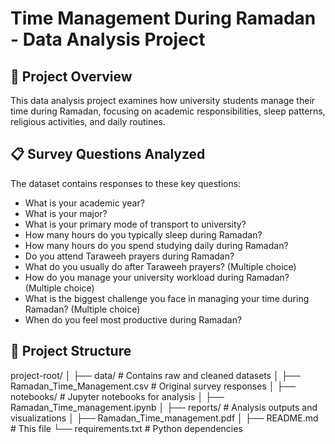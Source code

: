 # Time Management During Ramadan - Data Analysis Project

## 📌 Project Overview
This data analysis project examines how university students manage their time during Ramadan, focusing on academic responsibilities, sleep patterns, religious activities, and daily routines.

## 📋 Survey Questions Analyzed
The dataset contains responses to these key questions:
- What is your academic year?
- What is your major?  
- What is your primary mode of transport to university?
- How many hours do you typically sleep during Ramadan?
- How many hours do you spend studying daily during Ramadan?
- Do you attend Taraweeh prayers during Ramadan?
- What do you usually do after Taraweeh prayers? (Multiple choice)
- How do you manage your university workload during Ramadan? (Multiple choice)
- What is the biggest challenge you face in managing your time during Ramadan? (Multiple choice)
- When do you feel most productive during Ramadan?

## 📂 Project Structure
project-root/
│
├── data/ # Contains raw and cleaned datasets
│ ├── Ramadan_Time_Management.csv # Original survey responses
│
├── notebooks/ # Jupyter notebooks for analysis
│ ├── Ramadan_Time_management.ipynb
│
├── reports/ # Analysis outputs and visualizations
│ ├── Ramadan_Time_management.pdf
│
├── README.md # This file
└── requirements.txt # Python dependencies
